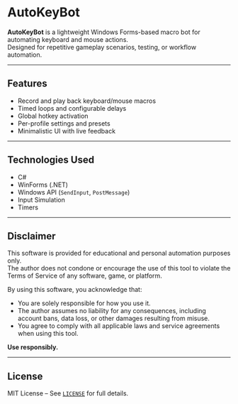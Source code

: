 # AutoKeyBot

**AutoKeyBot** is a lightweight Windows Forms-based macro bot for automating keyboard and mouse actions.  
Designed for repetitive gameplay scenarios, testing, or workflow automation.

---

## Features
- Record and play back keyboard/mouse macros
- Timed loops and configurable delays
- Global hotkey activation
- Per-profile settings and presets
- Minimalistic UI with live feedback

---

## Technologies Used
- C#
- WinForms (.NET)
- Windows API (`SendInput`, `PostMessage`)
- Input Simulation
- Timers

---

## Disclaimer

This software is provided for educational and personal automation purposes only.  
The author does not condone or encourage the use of this tool to violate the Terms of Service of any software, game, or platform.

By using this software, you acknowledge that:
- You are solely responsible for how you use it.
- The author assumes no liability for any consequences, including account bans, data loss, or other damages resulting from misuse.
- You agree to comply with all applicable laws and service agreements when using this tool.

**Use responsibly.**

---

## License

MIT License – See [`LICENSE`](LICENSE) for full details.
